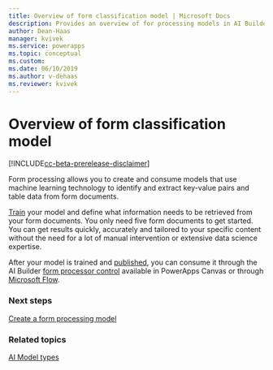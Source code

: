 ```yaml
---
title: Overview of form classification model | Microsoft Docs
description: Provides an overview of for processing models in AI Builder.
author: Dean-Haas
manager: kvivek
ms.service: powerapps
ms.topic: conceptual
ms.custom: 
ms.date: 06/10/2019
ms.author: v-dehaas
ms.reviewer: kvivek
---
```


# Overview of form classification model

[!INCLUDE[cc-beta-prerelease-disclaimer](./includes/cc-beta-prerelease-disclaimer.md)]

Form processing allows you to create and consume models that use machine learning technology to identify and extract key-value pairs and table data from form documents.

[Train](train-model.md) your model and define what information needs to be retrieved from your form documents. You only need five form documents to get started. You can get results quickly, accurately and tailored to your specific content without the need for a lot of manual intervention or extensive data science expertise.

After your model is trained and [published](publish-model.md), you can consume it through the AI Builder [form processor control](form-processor-component-in-powerapps.md) available in PowerApps Canvas or through [Microsoft Flow](form-processing-model-in-flow.md).

### Next steps
[Create a form processing model](create-form-processing-model.md)

### Related topics
[AI Model types](model-types.md)

